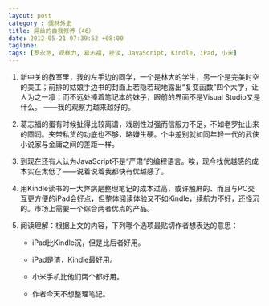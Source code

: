 ```yaml
---
layout: post
category : 儒林外史
title: 屌丝的自我修养（46）
date: 2012-05-21 07:39:52 +08:00
tagline:
tags: [罗永浩, 观察力, 葛志福, 扯淡, JavaScript, Kindle, iPad, 小米]
---
```


1. 新中关的教室里，我的左手边的同学，一个是林大的学生，另一个是完美时空的美工；前排的姑娘手边书的封面上若隐若现地露出“复变函数”四个大字，让人为之一凛；而不远处捧着笔记本的妹子，眼前的界面不是Visual Studio又是什么。 ——我的观察力越来越好的。

2. 葛志福的蛋有时候扯得比较离谱，戏剧性过强而信服力不足，不如老罗扯出来的圆润。夹带私货的功底也不够，略嫌生硬。个中差别就如同年轻一代的武侠小说家与金庸之间的差距一样。

3. 到现在还有人认为JavaScript不是“严肃”的编程语言。唉，现今找优越感的成本实在太低了——说着说着我都快有优越感了。

4. 用Kindle读书的一大弊病是整理笔记的成本过高，或许触屏的、而且与PC交互更方便的iPad会好点，但整体阅读体验又不如Kindle，续航力不好，还怪沉的。市场上需要一个综合两者优点的产品。

5. 阅读理解：根据上文的内容，下列哪个选项最贴切作者想表达的意思：

    * iPad比Kindle沉，但是比后者好用。

    * iPad是渣，Kindle最好用。

    * 小米手机比他们两个都好用。

    * 作者今天不想整理笔记。
